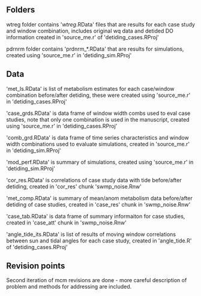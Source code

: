 ## Folders

wtreg folder contains '_wtreg_.RData' files that are results for each case study and window combination, includes original wq data and detided DO information created in 'source_me.r' of 'detiding_cases.RProj'

pdrnrm folder contains 'prdnrm_*.RData' that are results for simulations, created using 'source_me.r' in 'detiding_sim.RProj'

## Data

'met_ls.RData' is list of metabolism estimates for each case/window combination before/after detiding, these were created using 'source_me.r' in 'detiding_cases.RProj'

'case_grds.RData' is data frame of window width combs used to eval case studies, note that only one combination is used in the manuscript, created using 'source_me.r' in 'detiding_cases.RProj'

'comb_grd.RData' is data frame of time series characteristics and window width combinations used to evaluate simulations, created in 'source_me.r' in 'detiding_sim.RProj'

'mod_perf.RData' is summary of simulations, created using 'source_me.r' in 'detiding_sim.RProj'

'cor_res.RData' is correlations of case study data with tide before/after detiding, created in 'cor_res' chunk 'swmp_noise.Rnw'

'met_comp.RData' is summary of mean/anom metabolism data before/after detiding of case studies, created in 'case_res' chunk in 'swmp_noise.Rnw'

'case_tab.RData' is data frame of summary informaiton for case studies, created in 'case_att' chunk in 'swmp_noise.Rnw'

'angle_tide_its.RData' is list of results of moving window correlations between sun and tidal angles for each case study, created in 'angle_tide.R' of 'detiding_cases.RProj'

## Revision points

Second iteration of mcm revisions are done - more careful description of problem and methods for addressing are included.